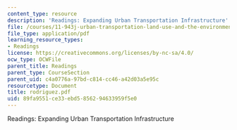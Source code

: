 ```yaml
---
content_type: resource
description: 'Readings: Expanding Urban Transportation Infrastructure'
file: /courses/11-943j-urban-transportation-land-use-and-the-environment-spring-2002/89fa9551ce33ebd5856294633959f5e0_rodriguez.pdf
file_type: application/pdf
learning_resource_types:
- Readings
license: https://creativecommons.org/licenses/by-nc-sa/4.0/
ocw_type: OCWFile
parent_title: Readings
parent_type: CourseSection
parent_uid: c4a0776a-97bd-c814-cc46-a42d03a5e95c
resourcetype: Document
title: rodriguez.pdf
uid: 89fa9551-ce33-ebd5-8562-94633959f5e0
---
```

Readings: Expanding Urban Transportation Infrastructure